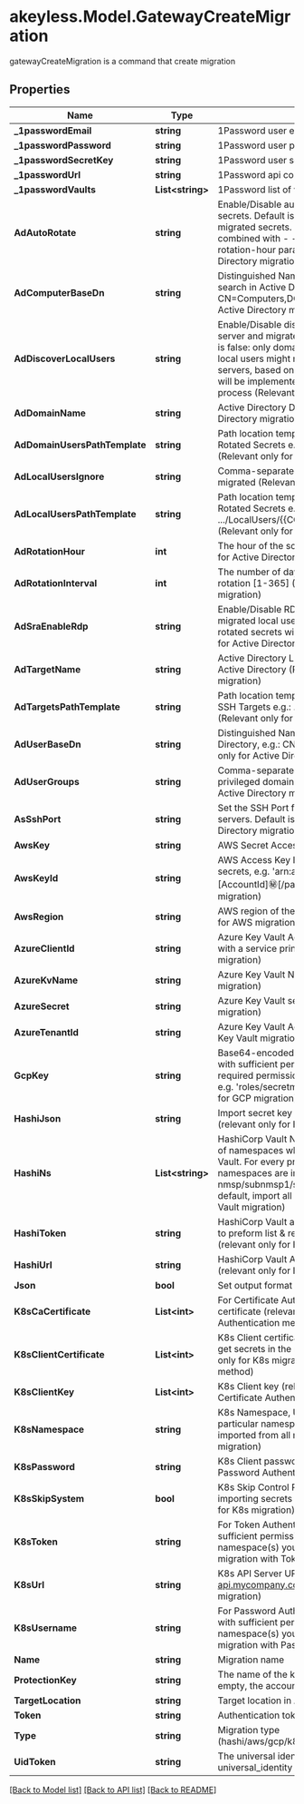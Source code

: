 # akeyless.Model.GatewayCreateMigration
gatewayCreateMigration is a command that create migration

## Properties

Name | Type | Description | Notes
------------ | ------------- | ------------- | -------------
**_1passwordEmail** | **string** | 1Password user email to connect to the API | [optional] 
**_1passwordPassword** | **string** | 1Password user password to connect to the API | [optional] 
**_1passwordSecretKey** | **string** | 1Password user secret key to connect to the API | [optional] 
**_1passwordUrl** | **string** | 1Password api container url | [optional] 
**_1passwordVaults** | **List&lt;string&gt;** | 1Password list of vault to get the items from | [optional] 
**AdAutoRotate** | **string** | Enable/Disable automatic/recurrent rotation for migrated secrets. Default is false: only manual rotation is allowed for migrated secrets. If set to true, this command should be combined with - -ad-rotation-interval and - -ad-rotation-hour parameters (Relevant only for Active Directory migration) | [optional] 
**AdComputerBaseDn** | **string** | Distinguished Name of Computer objects (servers) to search in Active Directory e.g.: CN&#x3D;Computers,DC&#x3D;example,DC&#x3D;com (Relevant only for Active Directory migration) | [optional] 
**AdDiscoverLocalUsers** | **string** | Enable/Disable discovery of local users from each domain server and migrate them as SSH Rotated Secrets. Default is false: only domain users will be migrated. Discovery of local users might require further installation of SSH on the servers, based on the supplied computer base DN. This will be implemented automatically as part of the migration process (Relevant only for Active Directory migration) | [optional] 
**AdDomainName** | **string** | Active Directory Domain Name (Relevant only for Active Directory migration) | [optional] 
**AdDomainUsersPathTemplate** | **string** | Path location template for migrating domain users as Rotated Secrets e.g.: .../DomainUsers/{{USERNAME}} (Relevant only for Active Directory migration) | [optional] 
**AdLocalUsersIgnore** | **string** | Comma-separated list of Local Users which should not be migrated (Relevant only for Active Directory migration) | [optional] 
**AdLocalUsersPathTemplate** | **string** | Path location template for migrating domain users as Rotated Secrets e.g.: .../LocalUsers/{{COMPUTER_NAME}}/{{USERNAME}} (Relevant only for Active Directory migration) | [optional] 
**AdRotationHour** | **int** | The hour of the scheduled rotation in UTC (Relevant only for Active Directory migration) | [optional] 
**AdRotationInterval** | **int** | The number of days to wait between every automatic rotation [1-365] (Relevant only for Active Directory migration) | [optional] 
**AdSraEnableRdp** | **string** | Enable/Disable RDP Secure Remote Access for the migrated local users rotated secrets. Default is false: rotated secrets will not be created with SRA (Relevant only for Active Directory migration) | [optional] 
**AdTargetName** | **string** | Active Directory LDAP Target Name. Server type should be Active Directory (Relevant only for Active Directory migration) | [optional] 
**AdTargetsPathTemplate** | **string** | Path location template for migrating domain servers as SSH Targets e.g.: .../Servers/{{COMPUTER_NAME}} (Relevant only for Active Directory migration) | [optional] 
**AdUserBaseDn** | **string** | Distinguished Name of User objects to search in Active Directory, e.g.: CN&#x3D;Users,DC&#x3D;example,DC&#x3D;com (Relevant only for Active Directory migration) | [optional] 
**AdUserGroups** | **string** | Comma-separated list of domain groups from which privileged domain users will be migrated (Relevant only for Active Directory migration) | [optional] 
**AsSshPort** | **string** | Set the SSH Port for further connection to the domain servers. Default is port 22 (Relevant only for Active Directory migration) | [optional] 
**AwsKey** | **string** | AWS Secret Access Key (relevant only for AWS migration) | [optional] 
**AwsKeyId** | **string** | AWS Access Key ID with sufficient permissions to get all secrets, e.g. &#39;arn:aws:secretsmanager:[Region]:[AccountId]:secret:[/path/to/secrets/_*]&#39; (relevant only for AWS migration) | [optional] 
**AwsRegion** | **string** | AWS region of the required Secrets Manager (relevant only for AWS migration) | [optional] 
**AzureClientId** | **string** | Azure Key Vault Access client ID, should be Azure AD App with a service principal (relevant only for Azure Key Vault migration) | [optional] 
**AzureKvName** | **string** | Azure Key Vault Name (relevant only for Azure Key Vault migration) | [optional] 
**AzureSecret** | **string** | Azure Key Vault secret (relevant only for Azure Key Vault migration) | [optional] 
**AzureTenantId** | **string** | Azure Key Vault Access tenant ID (relevant only for Azure Key Vault migration) | [optional] 
**GcpKey** | **string** | Base64-encoded GCP Service Account private key text with sufficient permissions to Secrets Manager, Minimum required permission is Secret Manager Secret Accessor, e.g. &#39;roles/secretmanager.secretAccessor&#39; (relevant only for GCP migration) | [optional] 
**HashiJson** | **string** | Import secret key as json value or independent secrets (relevant only for HasiCorp Vault migration) | [optional] 
**HashiNs** | **List&lt;string&gt;** | HashiCorp Vault Namespaces is a comma-separated list of namespaces which need to be imported into Akeyless Vault. For every provided namespace, all its child namespaces are imported as well, e.g. nmsp/subnmsp1/subnmsp2,nmsp/anothernmsp. By default, import all namespaces (relevant only for HasiCorp Vault migration) | [optional] 
**HashiToken** | **string** | HashiCorp Vault access token with sufficient permissions to preform list &amp; read operations on secrets objects (relevant only for HasiCorp Vault migration) | [optional] 
**HashiUrl** | **string** | HashiCorp Vault API URL, e.g. https://vault-mgr01:8200 (relevant only for HasiCorp Vault migration) | [optional] 
**Json** | **bool** | Set output format to JSON | [optional] 
**K8sCaCertificate** | **List&lt;int&gt;** | For Certificate Authentication method K8s Cluster CA certificate (relevant only for K8s migration with Certificate Authentication method) | [optional] 
**K8sClientCertificate** | **List&lt;int&gt;** | K8s Client certificate with sufficient permission to list and get secrets in the namespace(s) you selected (relevant only for K8s migration with Certificate Authentication method) | [optional] 
**K8sClientKey** | **List&lt;int&gt;** | K8s Client key (relevant only for K8s migration with Certificate Authentication method) | [optional] 
**K8sNamespace** | **string** | K8s Namespace, Use this field to import secrets from a particular namespace only. By default, the secrets are imported from all namespaces (relevant only for K8s migration) | [optional] 
**K8sPassword** | **string** | K8s Client password (relevant only for K8s migration with Password Authentication method) | [optional] 
**K8sSkipSystem** | **bool** | K8s Skip Control Plane Secrets, This option allows to avoid importing secrets from system namespaces (relevant only for K8s migration) | [optional] 
**K8sToken** | **string** | For Token Authentication method K8s Bearer Token with sufficient permission to list and get secrets in the namespace(s) you selected (relevant only for K8s migration with Token Authentication method) | [optional] 
**K8sUrl** | **string** | K8s API Server URL, e.g. https://k8s-api.mycompany.com:6443 (relevant only for K8s migration) | [optional] 
**K8sUsername** | **string** | For Password Authentication method K8s Client username with sufficient permission to list and get secrets in the namespace(s) you selected (relevant only for K8s migration with Password Authentication method) | [optional] 
**Name** | **string** | Migration name | 
**ProtectionKey** | **string** | The name of the key that protects the classic key value (if empty, the account default key will be used) | [optional] 
**TargetLocation** | **string** | Target location in Akeyless for imported secrets | 
**Token** | **string** | Authentication token (see &#x60;/auth&#x60; and &#x60;/configure&#x60;) | [optional] 
**Type** | **string** | Migration type (hashi/aws/gcp/k8s/azure_kv/1password/active_directory) | [optional] 
**UidToken** | **string** | The universal identity token, Required only for universal_identity authentication | [optional] 

[[Back to Model list]](../README.md#documentation-for-models) [[Back to API list]](../README.md#documentation-for-api-endpoints) [[Back to README]](../README.md)

